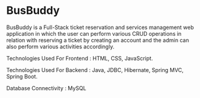 # BusBuddy

BusBuddy is a Full-Stack ticket reservation and services management web application in which the user can perform various CRUD operations in relation with reserving a ticket by creating an account and the admin can also perform various activities accordingly.

Technologies Used For Frontend : HTML, CSS, JavaScript.

Technologies Used For Backend : Java, JDBC, Hibernate, Spring MVC, Spring Boot.

Database Connectivity : MySQL
